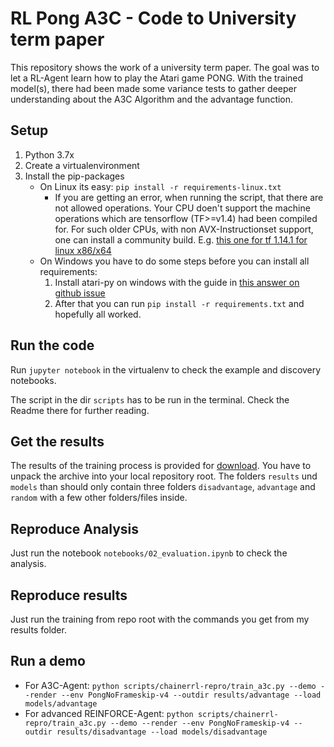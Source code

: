 # RL Pong A3C - Code to University term paper

This repository shows the work of a university term paper. The goal was to let a RL-Agent learn how to play the Atari game PONG. With the trained model(s), there had been made some variance tests to gather deeper understanding about the A3C Algorithm and the advantage function.

## Setup

1. Python 3.7x
2. Create a virtualenvironment
3. Install the pip-packages
   * On Linux its easy: `pip install -r requirements-linux.txt`
      * If you are getting an error, when running the script, that there are not allowed operations. Your CPU doen't support the machine operations which are tensorflow (TF>=v1.4) had been compiled for. For such older CPUs, with non AVX-Instructionset support, one can install a community build. E.g. [this one for tf 1.14.1 for linux x86/x64](https://github.com/yaroslavvb/tensorflow-community-wheels/issues/132)
   * On Windows you have to do some steps before you can install all requirements:
     1. Install atari-py on windows with the guide in [this answer on github issue](https://github.com/openai/gym/issues/1726#issuecomment-550580367)
     2. After that you can run `pip install -r requirements.txt` and hopefully all worked.

## Run the code

Run `jupyter notebook` in the virtualenv to check the example and discovery notebooks.

The script in the dir `scripts` has to be run in the terminal. Check the Readme there for further reading.

## Get the results

The results of the training process is provided for [download](https://data.petermueller.me/rl-pong/results.zip). You have to unpack the archive into your local repository root. The folders `results` und `models` than should only contain three folders `disadvantage`, `advantage` and `random` with a few other folders/files inside.

## Reproduce Analysis

Just run the notebook `notebooks/02_evaluation.ipynb` to check the analysis.

## Reproduce results

Just run the training from repo root with the commands you get from my results folder.

## Run a demo

* For A3C-Agent: `python scripts/chainerrl-repro/train_a3c.py --demo --render --env PongNoFrameskip-v4 --outdir results/advantage --load models/advantage`
* For advanced REINFORCE-Agent: `python scripts/chainerrl-repro/train_a3c.py --demo --render --env PongNoFrameskip-v4 --outdir results/disadvantage --load models/disadvantage`